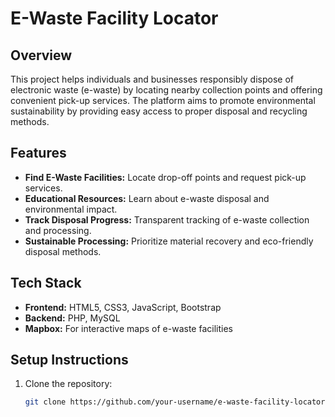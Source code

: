 # E-Waste Facility Locator

## Overview
This project helps individuals and businesses responsibly dispose of electronic waste (e-waste) by locating nearby collection points and offering convenient pick-up services. The platform aims to promote environmental sustainability by providing easy access to proper disposal and recycling methods.

## Features
- **Find E-Waste Facilities:** Locate drop-off points and request pick-up services.
- **Educational Resources:** Learn about e-waste disposal and environmental impact.
- **Track Disposal Progress:** Transparent tracking of e-waste collection and processing.
- **Sustainable Processing:** Prioritize material recovery and eco-friendly disposal methods.

## Tech Stack
- **Frontend:** HTML5, CSS3, JavaScript, Bootstrap
- **Backend:** PHP, MySQL
- **Mapbox:** For interactive maps of e-waste facilities

## Setup Instructions
1. Clone the repository:
   ```bash
   git clone https://github.com/your-username/e-waste-facility-locator.git
